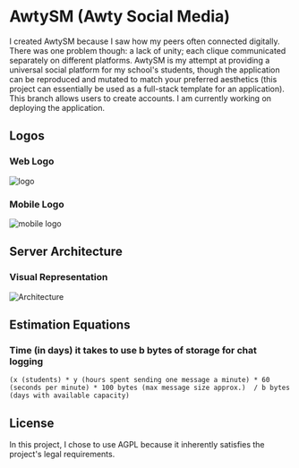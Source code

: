 # AwtySM (Awty Social Media)

I created AwtySM because I saw how my peers often connected digitally. There was one problem though: a lack of unity; each clique communicated separately on different platforms. AwtySM is my attempt at providing a universal social platform for my school's students, though the application can be reproduced and mutated to match your preferred aesthetics (this project can essentially be used as a full-stack template for an application). This branch allows users to create accounts. I am currently working on deploying the application.

## Logos

### Web Logo

![logo](https://github.com/DGKSK8LIFE/AwtySM/blob/disqus_integration/static/new_logo.png?raw=true)

### Mobile Logo

![mobile logo](https://github.com/DGKSK8LIFE/AwtySM/blob/disqus_integration/static/awtySM-mobile-good-logo.png?raw=true)

## Server Architecture

### Visual Representation

![Architecture](https://github.com/DGKSK8LIFE/AwtySM/blob/disqus_integration/architecture.png?raw=true)

## Estimation Equations

### Time (in days) it takes to use b bytes of storage for chat logging

    (x (students) * y (hours spent sending one message a minute) * 60 (seconds per minute) * 100 bytes (max message size approx.)  / b bytes (days with available capacity)

## License

In this project, I chose to use AGPL because it inherently satisfies the project's legal requirements.

